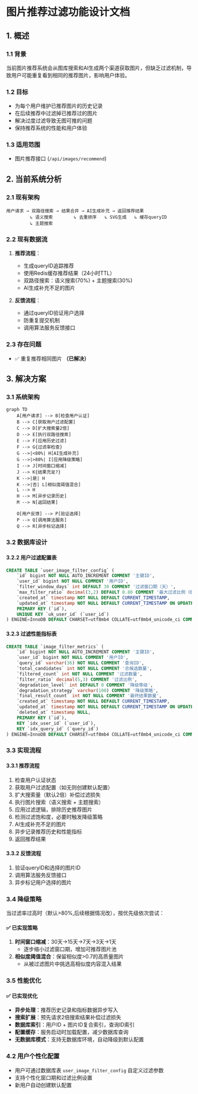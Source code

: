 # 图片推荐过滤功能设计文档

## 1. 概述

### 1.1 背景
当前图片推荐系统会从图库搜索和AI生成两个渠道获取图片，但缺乏过滤机制，导致用户可能重复看到相同的推荐图片，影响用户体验。

### 1.2 目标
- 为每个用户维护已推荐图片的历史记录
- 在后续推荐中过滤掉已推荐过的图片
- 解决过度过滤导致无图可推的问题
- 保持推荐系统的性能和用户体验

### 1.3 适用范围
- 图片推荐接口 (`/api/images/recommend`)
  
## 2. 当前系统分析

### 2.1 现有架构
```
用户请求 → 双路径搜索 → 结果合并 → AI生成补充 → 返回推荐结果
         ↳ 语义搜索        ↳ 去重排序   ↳ SVG生成   ↳ 缓存queryID
         ↳ 主题搜索
```

### 2.2 现有数据流
1. **推荐流程**：
   - 生成queryID追踪推荐
   - 使用Redis缓存推荐结果（24小时TTL）
   - 双路径搜索：语义搜索(70%) + 主题搜索(30%)
   - AI生成补充不足的图片

2. **反馈流程**：
   - 通过queryID验证用户选择
   - 防重复提交机制
   - 调用算法服务反馈接口

### 2.3 存在问题
- ✅ 重复推荐相同图片 **（已解决）**

## 3. 解决方案

### 3.1 系统架构

```mermaid
graph TD
    A[用户请求] --> B[检查用户认证]
    B --> C[获取用户过滤配置]
    C --> D[扩大搜索量2倍]
    D --> E[执行双路径搜索]
    E --> F[应用历史过滤]
    F --> G{过滤率检查}
    G -->|<80%| H[AI生成补充]
    G -->|>80%| I[应用降级策略]
    I --> J[时间窗口缩减]
    J --> K{结果充足?}
    K -->|是| H
    K -->|否| L[相似度阈值混合]
    L --> H
    H --> M[异步记录历史]
    M --> N[返回结果]

    O[用户反馈] --> P[验证选择]
    P --> Q[调用算法服务]
    Q --> R[异步标记选择]
```

### 3.2 数据库设计


#### 3.2.2 用户过滤配置表
```sql
CREATE TABLE `user_image_filter_config` (
    `id` bigint NOT NULL AUTO_INCREMENT COMMENT '主键ID',
    `user_id` bigint NOT NULL COMMENT '用户ID',
    `filter_window_days` int DEFAULT 30 COMMENT '过滤窗口期（天）',
    `max_filter_ratio` decimal(3,2) DEFAULT 0.80 COMMENT '最大过滤比例（0-1）',
    `created_at` timestamp NOT NULL DEFAULT CURRENT_TIMESTAMP,
    `updated_at` timestamp NOT NULL DEFAULT CURRENT_TIMESTAMP ON UPDATE CURRENT_TIMESTAMP,
    PRIMARY KEY (`id`),
    UNIQUE KEY `uk_user_id` (`user_id`)
) ENGINE=InnoDB DEFAULT CHARSET=utf8mb4 COLLATE=utf8mb4_unicode_ci COMMENT='用户图片过滤配置表';
```

#### 3.2.3 过滤性能指标表
```sql
CREATE TABLE `image_filter_metrics` (
    `id` bigint NOT NULL AUTO_INCREMENT COMMENT '主键ID',
    `user_id` bigint NOT NULL COMMENT '用户ID',
    `query_id` varchar(36) NOT NULL COMMENT '查询ID',
    `total_candidates` int NOT NULL COMMENT '总候选数量',
    `filtered_count` int NOT NULL COMMENT '过滤数量',
    `filter_ratio` decimal(5,3) COMMENT '过滤比例',
    `degradation_level` int DEFAULT 0 COMMENT '降级等级',
    `degradation_strategy` varchar(100) COMMENT '降级策略',
    `final_result_count` int NOT NULL COMMENT '最终结果数量',
    `created_at` timestamp NOT NULL DEFAULT CURRENT_TIMESTAMP,
    `updated_at` timestamp NOT NULL DEFAULT CURRENT_TIMESTAMP ON UPDATE CURRENT_TIMESTAMP,
    `deleted_at` timestamp NULL,
    PRIMARY KEY (`id`),
    KEY `idx_user_id` (`user_id`),
    KEY `idx_query_id` (`query_id`)
) ENGINE=InnoDB DEFAULT CHARSET=utf8mb4 COLLATE=utf8mb4_unicode_ci COMMENT='图片过滤指标表';
```

### 3.3 实现流程

#### 3.3.1 推荐流程
1. 检查用户认证状态
2. 获取用户过滤配置（如无则创建默认配置）
3. 扩大搜索量（默认2倍）补偿过滤损失
4. 执行图片搜索（语义搜索 + 主题搜索）
5. 应用过滤逻辑，排除历史推荐图片
6. 检测过滤饱和度，必要时触发降级策略
7. AI生成补充不足的图片
8. 异步记录推荐历史和性能指标
9. 返回推荐结果

#### 3.3.2 反馈流程
1. 验证queryID和选择的图片ID
2. 调用算法服务反馈接口
3. 异步标记用户选择的图片

### 3.4 降级策略

当过滤率过高时（默认>80%,后续根据情况改），按优先级依次尝试：

#### ✅ 已实现策略
1. **时间窗口缩减**：30天→15天→7天→3天→1天
   - 逐步缩小过滤窗口期，增加可推荐图片池
2. **相似度阈值混合**：保留相似度>0.7的高质量图片
   - 从被过滤图片中挑选高相似度内容混入结果

### 3.5 性能优化

#### ✅ 已实现优化
- **异步处理**：推荐历史记录和指标数据异步写入
- **搜索扩展**：预先请求2倍搜索结果补偿过滤损失
- **数据库索引**：用户ID + 图片ID复合索引，查询ID索引
- **配置缓存**：服务启动时加载配置，减少数据库查询
- **无数据库模式**：支持无数据库环境，自动降级到默认配置

### 4.2 用户个性化配置
- 用户可通过数据库表 `user_image_filter_config` 自定义过滤参数
- 支持个性化窗口期和过滤比例设置
- 新用户自动创建默认配置
